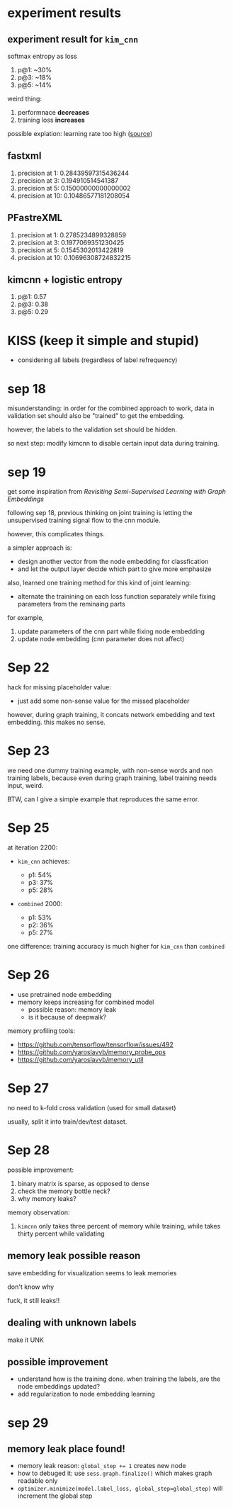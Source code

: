 # experiment results

## experiment result for `kim_cnn`

softmax entropy as loss

1. p@1: ~30%
2. p@3: ~18%
3. p@5: ~14%

weird thing:

1. performnace **decreases**
2. training loss **increases**

possible explation: learning rate too high ([source](https://stackoverflow.com/questions/39868939/possible-explanations-for-loss-increasing))


## fastxml

1. precision at 1: 0.28439597315436244
2. precision at 3: 0.194910514541387
3. precision at 5: 0.15000000000000002
4. precision at 10: 0.10486577181208054

## PFastreXML

1. precision at 1: 0.2785234899328859
2. precision at 3: 0.1977069351230425
3. precision at 5: 0.1545302013422819
4. precision at 10: 0.10696308724832215

##  kimcnn + logistic entropy

1. p@1: 0.57
2. p@3: 0.38 
3. p@5: 0.29


# KISS (keep it simple and stupid)

- considering all labels (regardless of label refrequency)

# sep 18

misunderstanding: in order for the combined approach to work, data in validation set should also be "trained" to get the embedding. 

however, the labels to the validation set should be hidden. 

so next step: modify kimcnn to disable certain input data during training. 

# sep 19

get some inspiration from *Revisiting Semi-Supervised Learning with Graph Embeddings*

following sep 18, previous thinking on joint training is letting the unsupervised training signal flow to the cnn module. 

however, this complicates things. 

a simpler approach is:

- design another vector from the node embedding for classfication
- and let the output layer decide which part to give more emphasize

also, learned one training method for this kind of joint learning:

- alternate the trainining on each loss function separately while fixing parameters from the reminaing parts

for example, 

1. update parameters of the cnn part while fixing node embedding
2. update node embedding (cnn parameter does not affect)

# Sep 22

hack for missing placeholder value:

- just add some non-sense value for the missed placeholder

however, during graph training, it concats network embedding and text embedding. this makes no sense.

# Sep 23

we need one dummy training example, with non-sense words and non training labels, because even during graph training, label training needs input, weird. 

BTW, can I give a simple example that reproduces the same error. 

# Sep 25

at iteration 2200:
- `kim_cnn` achieves:
  - p1: 54% 
  - p3: 37%
  - p5: 28%

- `combined` 2000:
  - p1: 53%
  - p2: 36%
  - p5: 27%

one difference: training accuracy is much higher for `kim_cnn` than `combined`


# Sep 26

- use pretrained node embedding
- memory keeps increasing for combined model
  - possible reason: memory leak
  - is it because of deepwalk?

memory profiling tools:

- https://github.com/tensorflow/tensorflow/issues/492
- https://github.com/yaroslavvb/memory_probe_ops
- https://github.com/yaroslavvb/memory_util


# Sep 27

no need to k-fold cross validation (used for small dataset)

usually, split it into train/dev/test dataset. 

# Sep 28

possible improvement:

1. binary matrix is sparse, as opposed to dense
1. check the memory bottle neck?
1. why memory leaks?

memory observation:

1. `kimcnn` only takes three percent of memory while training, while takes thirty percent while validating

## memory leak possible reason

save embedding for visualization seems to leak memories

don't know why

fuck, it still leaks!!


## dealing with unknown labels

make it UNK


## possible improvement

- understand how is the training done. when training the labels, are the node embeddings updated?
- add regularization to node embedding learning

# sep 29

## memory leak place found!

- memory leak reason: `global_step += 1` creates new node
- how to debuged it: use `sess.graph.finalize()` which makes graph readable only
- `optimizer.minimize(model.label_loss, global_step=global_step)` will increment the global step
